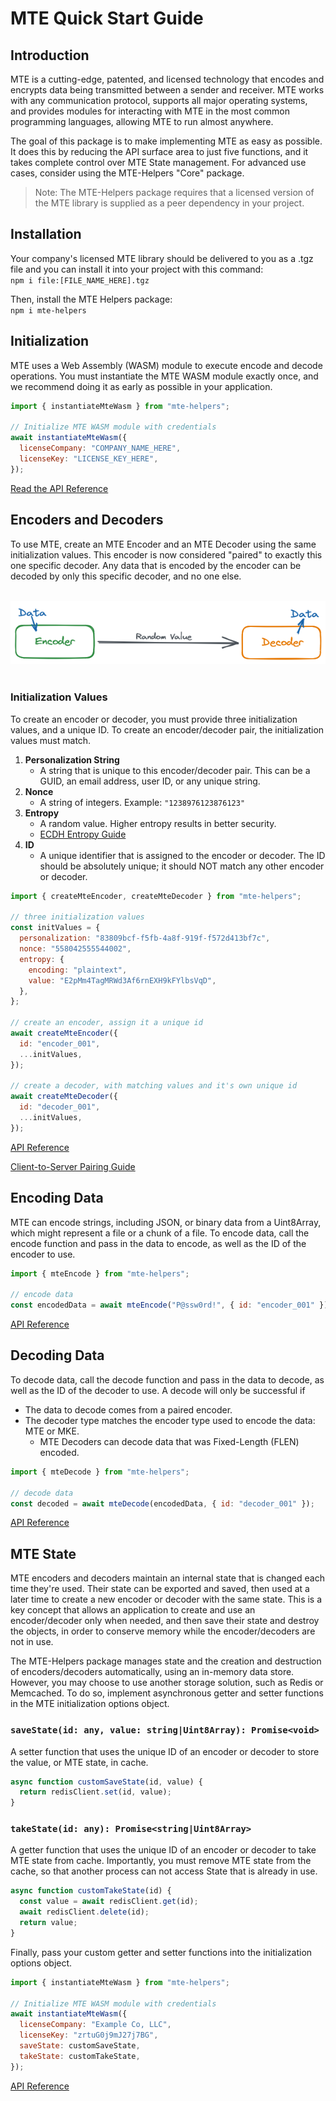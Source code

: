 # MTE Quick Start Guide

## Introduction

MTE is a cutting-edge, patented, and licensed technology that encodes and encrypts data being transmitted between a sender and receiver. MTE works with any communication protocol, supports all major operating systems, and provides modules for interacting with MTE in the most common programming languages, allowing MTE to run almost anywhere.

The goal of this package is to make implementing MTE as easy as possible. It does this by reducing the API surface area to just five functions, and it takes complete control over MTE State management. For advanced use cases, consider using the MTE-Helpers "Core" package.

> Note: The MTE-Helpers package requires that a licensed version of the MTE library is supplied as a peer dependency in your project.

## Installation

Your company's licensed MTE library should be delivered to you as a .tgz file and you can install it into your project with this command:\
`npm i file:[FILE_NAME_HERE].tgz`

Then, install the MTE Helpers package:\
`npm i mte-helpers`

## Initialization

MTE uses a Web Assembly (WASM) module to execute encode and decode operations. You must instantiate the MTE WASM module exactly once, and we recommend doing it as early as possible in your application.

```js
import { instantiateMteWasm } from "mte-helpers";

// Initialize MTE WASM module with credentials
await instantiateMteWasm({
  licenseCompany: "COMPANY_NAME_HERE",
  licenseKey: "LICENSE_KEY_HERE",
});
```

[Read the API Reference](./guides/api-reference/managed.md)

## Encoders and Decoders

To use MTE, create an MTE Encoder and an MTE Decoder using the same initialization values. This encoder is now considered "paired" to exactly this one specific decoder. Any data that is encoded by the encoder can be decoded by only this specific decoder, and no one else.

<br/>
<center>
  <img src="./guides/images/encoder-to-decoder.png" >
</center>
<br/>

### Initialization Values

To create an encoder or decoder, you must provide three initialization values, and a unique ID. To create an encoder/decoder pair, the initialization values must match.

1. **Personalization String**
   - A string that is unique to this encoder/decoder pair. This can be a GUID, an email address, user ID, or any unique string.
2. **Nonce**
   - A string of integers. Example: `"1238976123876123"`
3. **Entropy**
   - A random value. Higher entropy results in better security.
   - [ECDH Entropy Guide](./guides/ecdh-entropy-guide.md)
4. **ID**
   - A unique identifier that is assigned to the encoder or decoder. The ID should be absolutely unique; it should NOT match any other encoder or decoder.

```js
import { createMteEncoder, createMteDecoder } from "mte-helpers";

// three initialization values
const initValues = {
  personalization: "83809bcf-f5fb-4a8f-919f-f572d413bf7c",
  nonce: "558042555544002",
  entropy: {
    encoding: "plaintext",
    value: "E2pMm4TagMRWd3Af6rnEXH9kFYlbsVqD",
  },
};

// create an encoder, assign it a unique id
await createMteEncoder({
  id: "encoder_001",
  ...initValues,
});

// create a decoder, with matching values and it's own unique id
await createMteDecoder({
  id: "decoder_001",
  ...initValues,
});
```

[API Reference](./guides/api-reference/managed.md)

[Client-to-Server Pairing Guide](./guides/client-server-pairing-guide.md)

## Encoding Data

MTE can encode strings, including JSON, or binary data from a Uint8Array, which might represent a file or a chunk of a file. To encode data, call the encode function and pass in the data to encode, as well as the ID of the encoder to use.

```js
import { mteEncode } from "mte-helpers";

// encode data
const encodedData = await mteEncode("P@ssw0rd!", { id: "encoder_001" });
```

[API Reference](./guides/api-reference/managed.md)

## Decoding Data

To decode data, call the decode function and pass in the data to decode, as well as the ID of the decoder to use. A decode will only be successful if

- The data to decode comes from a paired encoder.
- The decoder type matches the encoder type used to encode the data: MTE or MKE.
  - MTE Decoders can decode data that was Fixed-Length (FLEN) encoded.

```js
import { mteDecode } from "mte-helpers";

// decode data
const decoded = await mteDecode(encodedData, { id: "decoder_001" });
```

[API Reference](./guides/api-reference/managed.md)

## MTE State

MTE encoders and decoders maintain an internal state that is changed each time they're used. Their state can be exported and saved, then used at a later time to create a new encoder or decoder with the same state. This is a key concept that allows an application to create and use an encoder/decoder only when needed, and then save their state and destroy the objects, in order to conserve memory while the encoder/decoders are not in use.

The MTE-Helpers package manages state and the creation and destruction of encoders/decoders automatically, using an in-memory data store. However, you may choose to use another storage solution, such as Redis or Memcached. To do so, implement asynchronous getter and setter functions in the MTE initialization options object.

### `saveState(id: any, value: string|Uint8Array): Promise<void>`

A setter function that uses the unique ID of an encoder or decoder to store the value, or MTE state, in cache.

```js
async function customSaveState(id, value) {
  return redisClient.set(id, value);
}
```

### `takeState(id: any): Promise<string|Uint8Array>`

A getter function that uses the unique ID of an encoder or decoder to take MTE state from cache. Importantly, you must remove MTE state from the cache, so that another process can not access State that is already in use.

```js
async function customTakeState(id) {
  const value = await redisClient.get(id);
  await redisClient.delete(id);
  return value;
}
```

Finally, pass your custom getter and setter functions into the initialization options object.

```js
import { instantiateMteWasm } from "mte-helpers";

// Initialize MTE WASM module with credentials
await instantiateMteWasm({
  licenseCompany: "Example Co, LLC",
  licenseKey: "zrtuG0j9mJ27j7BG",
  saveState: customSaveState,
  takeState: customTakeState,
});
```

[API Reference](./guides/api-reference/managed.md)
